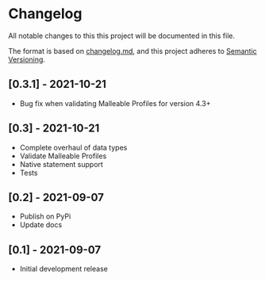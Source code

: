 # Changelog
All notable changes to this this project will be documented in this file.

The format is based on [changelog.md](https://changelog.md/),
and this project adheres to [Semantic Versioning](https://semver.org/spec/v2.0.0.html).

## [0.3.1] - 2021-10-21
* Bug fix when validating Malleable Profiles for version 4.3+

## [0.3] - 2021-10-21
* Complete overhaul of data types
* Validate Malleable Profiles
* Native statement support 
* Tests

## [0.2] - 2021-09-07
* Publish on PyPi
* Update docs

## [0.1] - 2021-09-07
* Initial development release
